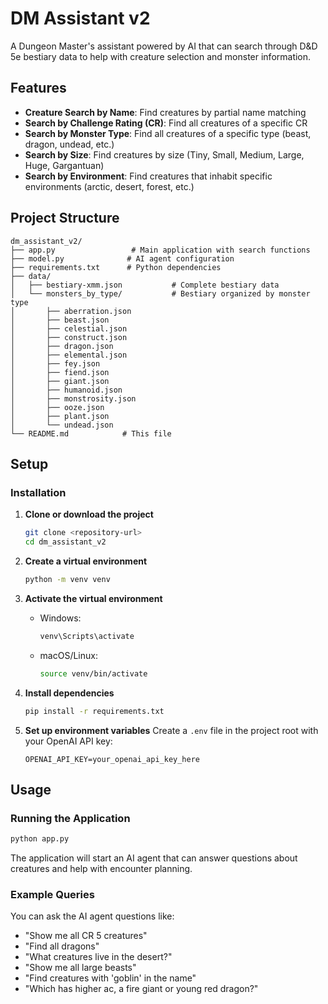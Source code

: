 # DM Assistant v2

A Dungeon Master's assistant powered by AI that can search through D&D 5e bestiary data to help with creature selection and monster information.

## Features

- **Creature Search by Name**: Find creatures by partial name matching
- **Search by Challenge Rating (CR)**: Find all creatures of a specific CR
- **Search by Monster Type**: Find all creatures of a specific type (beast, dragon, undead, etc.)
- **Search by Size**: Find creatures by size (Tiny, Small, Medium, Large, Huge, Gargantuan)
- **Search by Environment**: Find creatures that inhabit specific environments (arctic, desert, forest, etc.)

## Project Structure

```
dm_assistant_v2/
├── app.py                 # Main application with search functions
├── model.py              # AI agent configuration
├── requirements.txt      # Python dependencies
├── data/
│   ├── bestiary-xmm.json           # Complete bestiary data
│   └── monsters_by_type/           # Bestiary organized by monster type
│       ├── aberration.json
│       ├── beast.json
│       ├── celestial.json
│       ├── construct.json
│       ├── dragon.json
│       ├── elemental.json
│       ├── fey.json
│       ├── fiend.json
│       ├── giant.json
│       ├── humanoid.json
│       ├── monstrosity.json
│       ├── ooze.json
│       ├── plant.json
│       └── undead.json
└── README.md            # This file
```

## Setup


### Installation

1. **Clone or download the project**

   ```bash
   git clone <repository-url>
   cd dm_assistant_v2
   ```

2. **Create a virtual environment**

   ```bash
   python -m venv venv
   ```

3. **Activate the virtual environment**

   - Windows:
     ```bash
     venv\Scripts\activate
     ```
   - macOS/Linux:
     ```bash
     source venv/bin/activate
     ```

4. **Install dependencies**

   ```bash
   pip install -r requirements.txt
   ```

5. **Set up environment variables**
   Create a `.env` file in the project root with your OpenAI API key:
   ```
   OPENAI_API_KEY=your_openai_api_key_here
   ```

## Usage

### Running the Application

```bash
python app.py
```

The application will start an AI agent that can answer questions about creatures and help with encounter planning.

### Example Queries

You can ask the AI agent questions like:

- "Show me all CR 5 creatures"
- "Find all dragons"
- "What creatures live in the desert?"
- "Show me all large beasts"
- "Find creatures with 'goblin' in the name"
- "Which has higher ac, a fire giant or young red dragon?"
